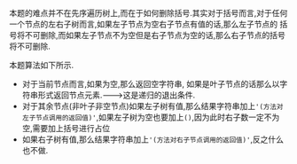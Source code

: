 本题的难点并不在先序遍历树上,而在于如何删除括号.其实对于括号而言,对于任何一个节点的左右子树而言,如果左子节点为空右子节点有值的话,那么左子节点的
括号将不可删除,而如果左子节点不为空但是右子节点为空的话,那么右子节点的括号将不可删除.

本题算法如下所示.
- 对于当前节点而言,如果为空,那么返回空字符串, 如果是叶子节点的话那么以字符串形式返回节点元素.--->这是递归的退出条件.
- 对于其余节点(非叶子非空节点)如果左子树有值,那么结果字符串加上`'(方法对左子节点调用的返回值)'`,如果左子树为空也要加上`()`,因为此时右子数一定不为空,需要加上括号进行占位
- 如果右子树有值,那么结果字符串加上`'(方法对右子节点调用的返回值)'`,反之什么也不做.
